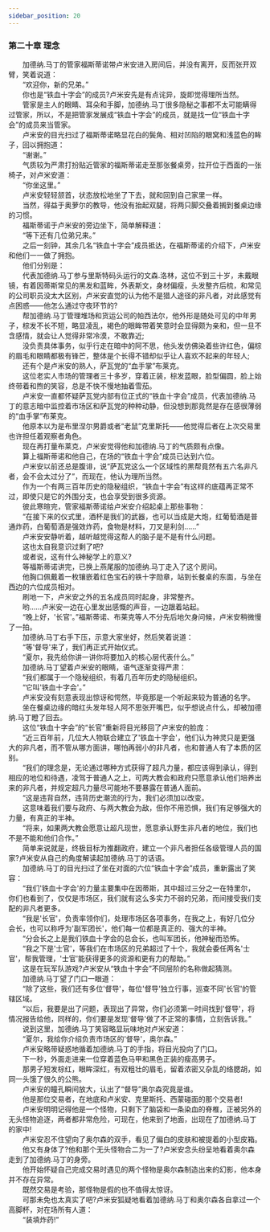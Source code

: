 ```yaml
---
sidebar_position: 20
---
```

### 第二十章 理念  


　　加德纳.马丁的管家福斯蒂诺带卢米安进入房间后，并没有离开，反而张开双臂，笑着说道：  
　　“欢迎你，新的兄弟。”  
　　你也是“铁血十字会”的成员?卢米安先是有点诧异，旋即觉得理所当然。  
　　管家是主人的眼睛、耳朵和手脚，加德纳.马丁很多隐秘之事都不太可能瞒得过管家，所以，不是把管家发展成“铁血十字会”的成员，就是找一位“铁血十字会”的成员来当管家。  
　　卢米安的目光扫过了福斯蒂诺略显花白的鬓角、相对凹陷的眼窝和浅蓝色的眸子，回以拥抱道：  
　　“谢谢。”  
　　气质较为严肃打扮贴近管家的福斯蒂诺走至那张餐桌旁，拉开位于西面的一张椅子，对卢米安道：  
　　“你坐这里。”  
　　卢米安轻轻颔首，状态放松地坐了下去，就和回到自己家里一样。  
　　当然，得益于奥萝尔的教导，他没有抬起双腿，将两只脚交叠着搁到餐桌边缘的习惯。  
　　福斯蒂诺于卢米安的旁边坐下，简单解释道：  
　　“等下还有几位弟兄来。”  
　　之后一刻钟，其余几名“铁血十字会”成员抵达，在福斯蒂诺的介绍下，卢米安和他们一一做了拥抱。  
　　他们分别是：  
　　代表加德纳.马丁参与里斯特码头运行的文森.洛林，这位不到三十岁，未戴眼镜，有着因蒂斯常见的黑发和蓝眸，外表斯文，身材偏瘦，头发整齐后梳，和常见的公司职员没太大区别，卢米安直觉的认为他不是猎人途径的非凡者，对此感觉有点困惑——他怎么通过守夜环节的?  
　　帮加德纳.马丁管理堆场和货运公司的帕西法尔，他外形是随处可见的中年男子，棕发不长不短，略显凌乱，褐色的眼眸带着笑意时会显得颇为亲和，但一旦不含感情，就会让人觉得非常冷漠，不敢靠近;  
　　没负责具体事务，似乎行走在暗中的阿不思，他头发仿佛染着些许红色，偏棕的眉毛和眼睛都极有锋芒，整体是个长得不错却似乎让人喜欢不起来的年轻人;  
　　还有个是卢米安的熟人，萨瓦党的“血手掌”布莱克。  
　　这位老实人市场的管理者三十多岁，穿着正装，棕发蓝眼，脸型偏圆，脸上始终带着和煦的笑容，总是不快不慢地抽着雪茄。  
　　卢米安一直都怀疑萨瓦党内部有位正式的“铁血十字会”成员，代表加德纳.马丁的意志暗中监控着市场区和萨瓦党的种种动静，但没想到那竟然是存在感很薄弱的“血手掌”布莱克。  
　　他原本以为是布里涅尔男爵或者“老鼠”克里斯托——他觉得后者在上次交易里也许担任着观察者角色。  
　　现在再打量布莱克，卢米安觉得他和加德纳.马丁的气质颇有点像。  
　　算上福斯蒂诺和他自己，在场的“铁血十字会”成员已达到六位。  
　　卢米安以前还总是腹诽，说“萨瓦党这么一个区域性的黑帮竟然有五六名非凡者，会不会太过分了”，而现在，他认为理所当然。  
　　作为一个有两三百年历史的隐秘组织，“铁血十字会”有这样的底蕴再正常不过，即使只是它的外围分支，也会享受到很多资源。  
　　彼此寒暄完，管家福斯蒂诺给卢米安介绍起桌上那些事物：  
　　“在接下来的仪式里，酒杯是我们的武器，也可以当成是大炮，红葡萄酒是普通炸药，白葡萄酒是强效炸药，食物是材料，刀叉是利剑……”  
　　卢米安安静听着，越听越觉得这帮人的脑子是不是有什么问题。  
　　这也太自我意识过剩了吧?  
　　或者说，这有什么神秘学上的意义?  
　　等福斯蒂诺讲完，已换上燕尾服的加德纳.马丁走入了这个房间。  
　　他胸口佩戴着一枚镶嵌着红色宝石的铁十字勋章，站到长餐桌的东面，与坐在西边的六位成员相对。  
　　刷地一下，卢米安之外的五名成员同时起身，非常整齐。  
　　哟……卢米安一边在心里发出感慨的声音，一边跟着站起。  
　　“晚上好，'长官'。”福斯蒂诺、布莱克等人不分先后地欠身问候，卢米安稍微慢了一拍。  
　　加德纳.马丁右手下压，示意大家坐好，然后笑着说道：  
　　“等'督导'来了，我们再正式开始仪式。  
　　“夏尔，我先给你讲一讲你将要加入的核心层代表什么。”  
　　加德纳.马丁望着卢米安的眼睛，语气逐渐变得严肃：  
　　“我们都属于一个隐秘组织，有着几百年历史的隐秘组织。  
　　“它叫'铁血十字会'。”  
　　卢米安没有刻意表现出惊讶和愕然，毕竟那是一个听起来较为普通的名字。  
　　坐在餐桌边缘的暗红头发年轻人阿不思张开嘴巴，似乎想说点什么，却被加德纳.马丁瞪了回去。  
　　这位“铁血十字会”的“长官”重新将目光移回了卢米安的脸庞：  
　　“近三百年前，几位大人物联合建立了'铁血十字会'，他们认为神灵只是更强大的非凡者，而不管从哪方面讲，哪怕再弱小的非凡者，也和普通人有了本质的区别。  
　　“我们的理念是，无论通过哪种方式获得了超凡力量，都应该得到承认，得到相应的地位和待遇，凌驾于普通人之上，可两大教会和政府只愿意承认他们培养出来的非凡者，并规定超凡力量尽可能地不要暴露在普通人面前。  
　　“这是违背自然，违背历史潮流的行为，我们必须加以改变。  
　　这意味着我们要与政府、与两大教会为敌，但你不用恐惧，我们有足够强大的力量，有真正的半神。  
　　“将来，如果两大教会愿意让超凡现世，愿意承认野生非凡者的地位，我们也不是不能和他们合作。”  
　　简单来说就是，终极目标为推翻政府，建立一个非凡者担任各级管理人员的国家?卢米安从自己的角度解读起加德纳.马丁的话语。  
　　加德纳.马丁的目光扫过了坐在对面的六位“铁血十字会”成员，重新露出了笑容：  
　　“我们'铁血十字会'的力量主要集中在因蒂斯，其中超过三分之一在特里尔，你们也看到了，仅仅是市场区，我们就有这么多实力不弱的兄弟，而间接受我们支配的非凡者更多。  
　　“我是'长官'，负责率领你们，处理市场区各项事务，在我之上，有好几位分会长，也可以称呼为'副军团长'，他们每一位都是真正的、强大的半神。  
　　“分会长之上是我们铁血十字会的总会长，也叫军团长，他神秘而恐怖。  
　　“我之下是'士官'，等我们在市场区的兄弟超过了十个，我就会委任两名'士官'，帮我管理，'士官'能获得更多的资源和更有力的帮助。”  
　　这是在玩军队游戏?卢米安从“铁血十字会”不同层阶的名称做起猜测。  
　　加德纳.马丁望了门口一眼道：  
　　“除了这些，我们还有多位'督导'，每位'督导'独立行事，巡查不同'长官'的管辖区域。  
　　“以后，我要是出了问题，表现出了异常，你们必须第一时间找到'督导'，将情况报告给他，同样的，你们要是发现'督导'做了不正常的事情，立刻告诉我。”  
　　说到这里，加德纳.马丁笑容略显玩味地对卢米安道：  
　　“夏尔，我给你介绍负责市场区的'督导'，奥尔森。”  
　　卢米安略带疑惑地循着加德纳.马丁的手指，将目光投向了门口。  
　　下一秒，外面走进来一位穿着蓝色马甲和黑色正装的瘦高男子。  
　　那男子短发棕红，眼眸深红，有双粗壮的眉毛，留着浓密又杂乱的络腮胡，如同一头饿了很久的公熊。  
　　卢米安的瞳孔瞬间放大，认出了“督导”奥尔森究竟是谁。  
　　他是那位交易者，在地底和卢米安、克里斯托、西蒙碰面的那个交易者!  
　　卢米安明明记得他是一个怪物，只剩下了脑袋和一条染血的脊椎，正被另外的无头怪物追逐，两者都非常危险，可现在，他来到了地面，出现在了加德纳.马丁的家中!  
　　卢米安忍不住望向了奥尔森的双手，看见了偏白的皮肤和被提着的小型皮箱。  
　　他又有身体了?他和那个无头怪物合二为一了?卢米安念头纷呈地看着奥尔森走到了加德纳.马丁的身旁。  
　　他开始怀疑自己完成交易时遇见的两个怪物是奥尔森制造出来的幻影，他本身并不存在异常。  
　　既然交易是考验，那怪物是假的也不值得太惊讶。  
　　可那未免也太真实了吧?卢米安狐疑地看着加德纳.马丁和奥尔森各自拿过一个高脚杯，对在场所有人道：  
　　“装填炸药!”  
